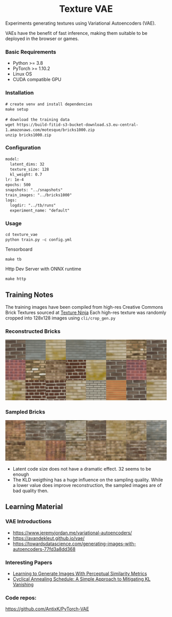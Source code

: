 <h1 align="center">
  <b>Texture VAE</b><br>
</h1>

Experiments generating textures using Variational Autoencoders (VAE).

VAEs have the benefit of fast inference, making them suitable to be deployed in the browser or games.


### Basic Requirements
* Python >= 3.8
* PyTorch >= 1.10.2
* Linux OS
* CUDA compatible GPU

### Installation
```
# create venv and install dependencies
make setup

# download the training data
wget https://build-fitid-s3-bucket-download.s3.eu-central-1.amazonaws.com/motesque/bricks1000.zip
unzip bricks1000.zip

```

### Configuration
```
model:
  latent_dims: 32
  texture_size: 128
  kl_weight: 0.7
lr: 1e-4
epochs: 500
snapshots: "../snapshots"
train_images: "../bricks1000"
logs:
  logdir: "../tb/runs"
  experiment_name: "default"
```

### Usage
```
cd texture_vae
python train.py -c config.yml
```

Tensorboard
```
make tb
```
Http Dev Server with ONNX runtime
```
make http
```

## Training Notes
The training images have been compiled from high-res Creative Commons Brick Textures sourced at [Texture Ninja](https://www.texture.ninja)
Each high-res texture was randomly cropped into 128x128 images using `cli/crop_gen.py`


### Reconstructed Bricks
![Reconstructed Bricks](bricks_reconstructed.jpg?raw=true "Bricks Reconstructed")

### Sampled Bricks
![Sampled Bricks](bricks_sampled.jpg?raw=true "Bricks Sampled")

* Latent code size does not have a dramatic effect. 32 seems to be enough
* The KLD weigthing has a huge influence on the sampling quality. While a lower value
  does improve reconstruction, the sampled images are of bad quality then.


## Learning Material
### VAE Introductions
* https://www.jeremyjordan.me/variational-autoencoders/
* https://avandekleut.github.io/vae/
* https://towardsdatascience.com/generating-images-with-autoencoders-77fd3a8dd368

### Interesting Papers
* [Learning to Generate Images With Perceptual Similarity Metrics](https://arxiv.org/pdf/1511.06409.pdf)
* [Cyclical Annealing Schedule: A Simple Approach to Mitigating KL Vanishing](https://aclanthology.org/N19-1021.pdf)

### Code repos:
https://github.com/AntixK/PyTorch-VAE

